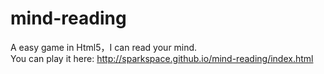 # mind-reading
A easy game in Html5，I can read your mind.
<br>
You can play it here:
http://sparkspace.github.io/mind-reading/index.html
